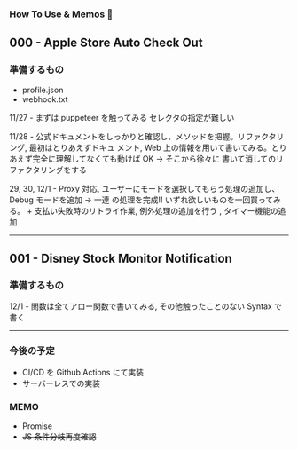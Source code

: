 ### How To Use & Memos 🤯

## 000 - Apple Store Auto Check Out

### 準備するもの

- profile.json
- webhook.txt

11/27 - まずは puppeteer を触ってみる セレクタの指定が難しい

11/28 - 公式ドキュメントをしっかりと確認し、メソッドを把握。リファクタリング, 最初はとりあえずドキュ
メント, Web 上の情報を用いて書いてみる。とりあえず完全に理解してなくても動けば OK -> そこから徐々に
書いて消してのリファクタリングをする

29, 30, 12/1 - Proxy 対応, ユーザーにモードを選択してもらう処理の追加し、Debug モードを追加 -> 一連
の処理を完成!! いずれ欲しいものを一回買ってみる。 + 支払い失敗時のリトライ作業, 例外処理の追加を行う
, タイマー機能の追加

---

## 001 - Disney Stock Monitor Notification

### 準備するもの

12/1 - 関数は全てアロー関数で書いてみる, その他触ったことのない Syntax で書く

---

### 今後の予定

- CI/CD を Github Actions にて実装
- サーバーレスでの実装

### MEMO

- Promise
- ~~JS 条件分岐再度確認~~
